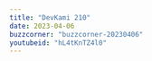 ```yaml
---
title: "DevKami 210"
date: 2023-04-06
buzzcorner: "buzzcorner-20230406"
youtubeid: "hL4tKnTZ4l0"
---
```

